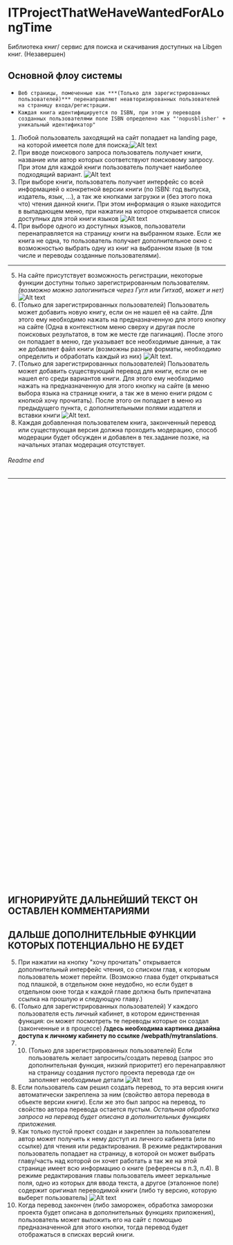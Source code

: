 # ITProjectThatWeHaveWantedForALongTime

Библиотека книг/ сервис для поиска и скачивания доступных на Libgen книг. (Незавершен)


## Основной флоу системы

- `Веб страницы, помеченные как ***(Только для зарегистрированных пользователей)*** перенаправляют неавторизированных пользователей на страницу входа/регистрации.`
- `Каждая книга идентифицируется по ISBN, при этом у переводов созданных пользователями поле ISBN определено как "'nopusblisher' + уникальный идентификатор"`
1. Любой пользователь заходящий на сайт попадает на landing page, на которой имеется поле для поиска;![Alt text](https://i.imgur.com/frCfljS.jpg "/webpath")
2. При вводе поискового запроса пользователь получает книги, название или автор которых соответствуют поисковому запросу. При этом для каждой книги пользователь получает наиболее подходящий вариант. ![Alt text](https://i.imgur.com/yxcfl3e.jpg "/webpath?search=''") 
3. При выборе книги, пользователь получает интерфейс со всей информацией о конкретной версии книги (по ISBN: год выпуска, издатель, язык, ...), а так же кнопками загрузки и (без этого пока что) чтения данной книги. При этом информация о языке находится в выпадающем меню, при нажатии на которое открывается список доступных для этой книги языков ![Alt text](https://i.imgur.com/kawKidh.jpg "/webpath/book/:bookISBN")
4. При выборе одного из доступных языков, пользователи перенаправляется на страницу книги на выбранном языке. Если же книга не одна, то пользователь получает дополнительное окно с возможностью выбрать одну из книг на выбранном языке (в том числе и переводы созданные пользователями).



---


5.  На сайте присутствует возможность регистрации, некоторые функции доступны только зарегистрированным пользователям. _(возможно можно залогиниться через Гугл или Гитхаб, может и нет)_ ![Alt text](https://www.vedamo.com/wp-content/uploads/2017/09/Login-and-Login-with-Google-options-IMG.png "/webpath/signin")
15. (Только для зарегистрированных пользователей) Пользователь может добавить новую книгу, если он не нашел её на сайте. Для этого ему необходимо нажать на предназначенную для этого кнопку на сайте (Одна в контекстном меню сверху и другая после поисковых результатов, в том же месте где пагинация). После этого он попадает в меню, где указывает все необходимые данные, а так же добавляет файл книги (возможны разные форматы, необходимо определить и обработать каждый из них) ![Alt text](https://i.imgur.com/jwUUajZ.jpg "/webpath/book/new/book").  
16. (Только для зарегистрированных пользователей) Пользователь может добавить существующий перевод для книги, если он не нашел его среди вариантов книги. Для этого ему необходимо нажать на предназначенную для этого кнопку на сайте (в меню выбора языка на странице книги, а так же в меню ениги рядом с кнопкой хочу прочитать). После этого он попадает в меню из предыдущего пункта, с дополнительными полями издателя и вставки книги ![Alt text](https://i.imgur.com/jwUUajZ.jpg "/webpath/book/new/variant"). 
17. Каждая добавленная пользователем книга, законченный перевод или существующая версия должна проходить модерацию, способ модерации будет обсужден и добавлен в тех.задание позже, на начальных этапах модерация отсутствует.

###### Readme end
---



<br/><br/><br/><br/><br/><br/><br/><br/><br/>
<br/><br/><br/><br/><br/><br/><br/><br/><br/>
<br/><br/><br/><br/><br/><br/><br/><br/><br/>
<br/><br/><br/><br/><br/><br/><br/><br/><br/>
<br/><br/><br/><br/><br/><br/><br/><br/><br/>
<br/><br/><br/><br/><br/><br/><br/><br/><br/>




ИГНОРИРУЙТЕ ДАЛЬНЕЙШИЙ ТЕКСТ ОН ОСТАВЛЕН КОММЕНТАРИЯМИ 
---
## ДАЛЬШЕ ДОПОЛНИТЕЛЬНЫЕ ФУНКЦИИ КОТОРЫХ ПОТЕНЦИАЛЬНО НЕ БУДЕТ
5.  При нажатии на кнопку "хочу прочитать" открывается дополнительный интерфейс чтения, со списком глав, к которым пользователь может перейти. (Возможно глава будет открываться под плашкой, в отдельном окне неудобно, но если будет в отдельном окне тогда к каждой главе должна быть припечатана ссылка на прошлую и следующую главу.) 
6.  (Только для зарегистрированных пользователей) У каждого пользователя есть личный кабинет, в котором единственная функция: он может посмотреть те переводы которые он создал (законченные и в процессе) **/здесь необходима картинка дизайна доступа к личному кабинету по ссылке /webpath/mytranslations**.
7.  10. (Только для зарегистрированных пользователей) Если пользователь желает запросить/создать перевод (запрос это дополнительная функция, низкий приоритет) его перенаправляют на страницу создания пустого проекта перевода где он заполняет необходимые детали  ![Alt text](https://i.imgur.com/jwUUajZ.jpg "/webpath/book/new/translation")
12. Если пользователь сам решил создать перевод, то эта версия книги автоматически закреплена за ним (свойство автора перевода в обьекте версии книги). Если же это был запрос на перевод, то свойство автора перевода остается пустым. *Остальная обработка запроса на перевод будет описана в дополнительных функциях приложения.*
13. Как только пустой проект создан и закреплен за пользователем автор может получить к нему доступ из личного кабинета (или по ссылке) для чтения или редактирования. В режиме редактирования пользователь попадает на страницу, в которой он может выбрать главу/часть над которой он хочет работать  а так же на этой странице имеет всю информацию о книге (референсы в п.3, п.4). В режиме редактирования главы пользователь имеет зеркальные поля, одно из которых для ввода текста, а другое (эталонное поле) содержит оригинал переводимой книги (либо ту версию, которую выберет пользователь) ![Alt text](https://i.imgur.com/EX4Gf0U.jpg "/webpath/book/:bookID/edit") 
14. Когда перевод закончен (либо заморожен, обработка заморозки проекта будет описана в дополнительных функциях приложения), пользователь может выложить его на сайт с помощью предназначенной для этого кнопки, тогда перевод будет отображаться в списках версий книги. 